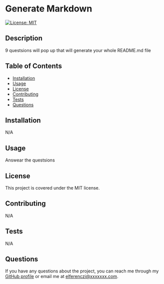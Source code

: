 
# Generate Markdown

[![License: MIT](https://img.shields.io/badge/License-MIT-yellow.svg)](https://opensource.org/licenses/MIT)

## Description

9 questsions will pop up that will generate your whole README.md file

## Table of Contents

* [Installation](#installation)
* [Usage](#usage)
* [License](#license)
* [Contributing](#contributing)
* [Tests](#tests)
* [Questions](#questions)

## Installation

N/A

## Usage

Answear the questsions 

## License

This project is covered under the MIT license.

## Contributing

N/A

## Tests

N/A

## Questions

If you have any questions about the project, you can reach me through my [GitHub profile](https://github.com/elgraphica) or email me at elferenczi@xxxxxxx.com.
